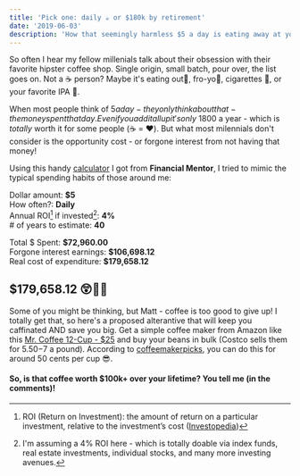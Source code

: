 ```yaml
---
title: 'Pick one: daily ☕ or $180k by retirement'
date: '2019-06-03'
description: 'How that seemingly harmless $5 a day is eating away at your potential gains'
---
```


So often I hear my fellow millenials talk about their obsession with their favorite hipster coffee shop. Single origin, small batch, pour over, the list goes on. Not a ☕ person? Maybe it's eating out🌮, fro-yo🍦, cigarettes 🚬, or your favorite IPA 🍺.

When most people think of $5 a day - they only think about that - the money spent that day. Even if you add it all up it's only ~$1800 a year - which is _totally_ worth it for some people (☕ = ❤️). But what most milennials don't consider is the opportunity cost - or forgone interest from not having that money!

Using this handy [calculator](https://financialmentor.com/calculator/latte-factor-calculator) I got from **Financial Mentor**, I tried to mimic the typical spending habits of those around me:

Dollar amount: **\$5**  
How often?: **Daily**  
Annual ROI[^1] if invested[^2]: **4%**  
\# of years to estimate: **40**

Total \$ Spent: **\$72,960.00**  
Forgone interest earnings: **\$106,698.12**  
Real cost of expenditure: **\$179,658.12**

## **\$179,658.12** 😲🤯🤑

Some of you might be thinking, but Matt - coffee is too good to give up! I totally get that, so here's a proposed alterantive that will keep you caffinated AND save you big. Get a simple coffee maker from Amazon like this [Mr. Coffee 12-Cup - \$25](https://www.amazon.com/Mr-Coffee-12-Cup-Maker-Black/dp/B002YI2IG0/ref=sxin_3_osp43-ea9481f4_cov?ascsubtag=ea9481f4-414f-4a8c-a360-8aab61dd82e6&creativeASIN=B002YI2IG0&cv_ct_id=amzn1.osp.ea9481f4-414f-4a8c-a360-8aab61dd82e6&cv_ct_pg=search&cv_ct_wn=osp-search&keywords=basic+coffee+maker&linkCode=oas&pd_rd_i=B002YI2IG0&pd_rd_r=9a690bfe-544d-42a7-839f-a66fe34a9994&pd_rd_w=uLKPp&pd_rd_wg=vzm7g&pf_rd_p=43ba9e17-96f5-4491-b054-e546013f7dc4&pf_rd_r=P28X6BQ3CAGDCVP3983N&qid=1560117695&s=kitchen&tag=bgr0a0-20) and buy your beans in bulk (Costco sells them for $5.50-$7 a pound). According to [coffeemakerpicks](https://coffeemakerpicks.com/cost-per-cup-of-coffee/), you can do this for around 50 cents per cup 😎.

#### So, is that coffee worth \$100k+ over your lifetime? You tell me (in the comments)!

[^1]: ROI (Return on Investment): the amount of return on a particular investment, relative to the investment’s cost ([Investopedia](https://www.investopedia.com/terms/r/returnoninvestment.asp))
[^2]: I'm assuming a 4% ROI here - which is totally doable via index funds, real estate investments, individual stocks, and many more investing avenues.

